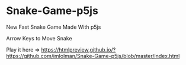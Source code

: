 # Snake-Game-p5js
New Fast Snake Game Made With p5js

Arrow Keys to Move Snake

Play it here => https://htmlpreview.github.io/?https://github.com/imlolman/Snake-Game-p5js/blob/master/index.html
